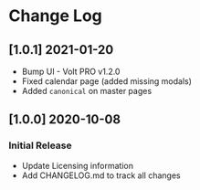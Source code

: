 # Change Log

## [1.0.1] 2021-01-20

- Bump UI - Volt PRO v1.2.0
- Fixed calendar page (added missing modals)
- Added `canonical` on master pages 

## [1.0.0] 2020-10-08
### Initial Release

- Update Licensing information
- Add CHANGELOG.md to track all changes
